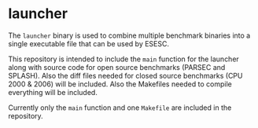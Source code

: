 launcher
========

The `launcher` binary is used to combine multiple benchmark binaries into a single executable file that can be used by ESESC.

This repository is intended to include the `main` function for the launcher along with source code for open source benchmarks (PARSEC and SPLASH).  Also the diff files needed for closed source benchmarks (CPU 2000 & 2006) will be included.  Also the Makefiles needed to compile everything will be included.

Currently only the `main` function and one `Makefile` are included in the repository.

